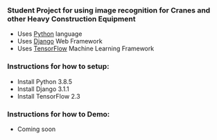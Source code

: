 
### Student Project for using image recognition for Cranes and other Heavy Construction Equipment
* Uses [Python](https://www.python.org) language
* Uses [Django](https://www.djangoproject.com) Web Framework
* Uses [TensorFlow](https://www.tensorflow.org) Machine Learning Framework


### Instructions for how to setup:
* Install Python 3.8.5
* Install Django 3.1.1
* Install TensorFlow 2.3

### Instructions for how to Demo:
* Coming soon
